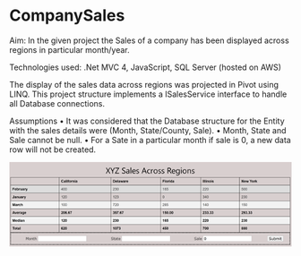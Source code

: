 # CompanySales

Aim: In the given project the Sales of a company has been displayed across regions in particular month/year.

Technologies used: .Net MVC 4, JavaScript, SQL Server (hosted on AWS)

The display of the sales data across regions was projected in Pivot using LINQ.
This project structure implements a ISalesService interface to handle all Database connections.

Assumptions
•	It was considered that the Database structure for the Entity with the sales details were (Month, State/County, Sale).
•	Month, State and Sale cannot be null.
•	For a Sate in a particular month if sale is 0, a new data row will not be created.

![](CompanySales/Screenshots/Screenshot1.png)
